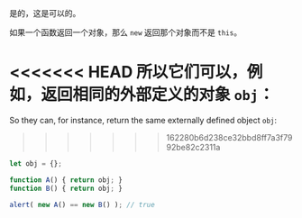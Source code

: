 是的，这是可以的。

如果一个函数返回一个对象，那么 `new` 返回那个对象而不是 `this`。

<<<<<<< HEAD
所以它们可以，例如，返回相同的外部定义的对象 `obj`：
=======
So they can, for instance, return the same externally defined object `obj`:
>>>>>>> 162280b6d238ce32bbd8ff7a3f7992be82c2311a

```js run no-beautify
let obj = {};

function A() { return obj; }
function B() { return obj; }

alert( new A() == new B() ); // true
```
